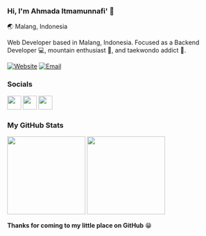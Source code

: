 ### Hi, I'm Ahmada Itmamunnafi' 👋

🌏 Malang, Indonesia

Web Developer based in Malang, Indonesia. Focused as a Backend Developer 💻, mountain enthusiast 🗻, and taekwondo addict 🥋.

[![Website](https://img.shields.io/badge/Website-ffffff?style=for-the-badge&logo=netlify&logoColor=black)](//ahmada-portfolio.netlify.app)
[![Email](https://img.shields.io/badge/Email-ffffff?style=for-the-badge&logo=gmail&logoColor=black)](mailto:jamezmada@gmail.com)

### Socials

<p align="left"> 
<!-- <a href="https://www.facebook.com/profile.php?id=100008851968955" target="_blank" rel="noreferrer"><img src="https://raw.githubusercontent.com/danielcranney/readme-generator/main/public/icons/socials/facebook.svg" width="32" height="32" /></a>  -->
<a href="https://www.github.com/ahmadaait" target="_blank" rel="noreferrer"><img src="https://raw.githubusercontent.com/danielcranney/readme-generator/main/public/icons/socials/github.svg" width="32" height="32" /></a> 
<a href="http://www.instagram.com/ahmada_it" target="_blank" rel="noreferrer"><img src="https://raw.githubusercontent.com/danielcranney/readme-generator/main/public/icons/socials/instagram.svg" width="32" height="32" /></a> 
<a href="https://www.linkedin.com/in/ahmada-it-k122" target="_blank" rel="noreferrer"><img src="https://raw.githubusercontent.com/danielcranney/readme-generator/main/public/icons/socials/linkedin.svg" width="32" height="32" /></a>
</p>

### My GitHub Stats

<p>
  <img height="180em" src="https://github-readme-stats.vercel.app/api?username=ahmadaait&show_icons=true&hide_border=true&&count_private=true&include_all_commits=true" 
  />

  <img height="180em" src="https://github-readme-stats.vercel.app/api/top-langs/?username=ahmadaait&show_icons=true&hide_border=true&layout=compact&langs_count=8"/>
</p>

**Thanks for coming to my little place on GitHub** 😁
